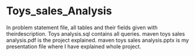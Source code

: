 # Toys_sales_Analysis
In problem statement file, all tables and their fields given with theirdescription.
Toys analysis.sql contains all queries.
maven toys sales analysis.pdf is the project explained.
maven toys sales analysis.pptx is my presentation file where I have explained whole project.
